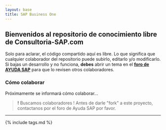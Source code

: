 ```yaml
---
layout: base
title: SAP Business One
---
```


## Bienvenidos al repositorio de conocimiento libre de Consultoria-SAP.com

Solo para aclarar, el código compartido aquí es libre. Lo que significa que cualquier colaborador del repositorio puede subirlo, editarlo y/o modificarlo. Si bajas un desarrollo y no funciona, **debes** abrir un tema en el **[foro de AYUDA SAP](http://foros.consultoria-sap.com)** para que lo revisen otros colaboradores.


### Cómo colaborar
Próximamente se informará cómo colaborar...

> **!** Buscamos colaboradores ! Antes de darle "fork" a este proyecto, contactanos por el foro de Ayuda SAP por favor.  

***

{% include tags.md %}
